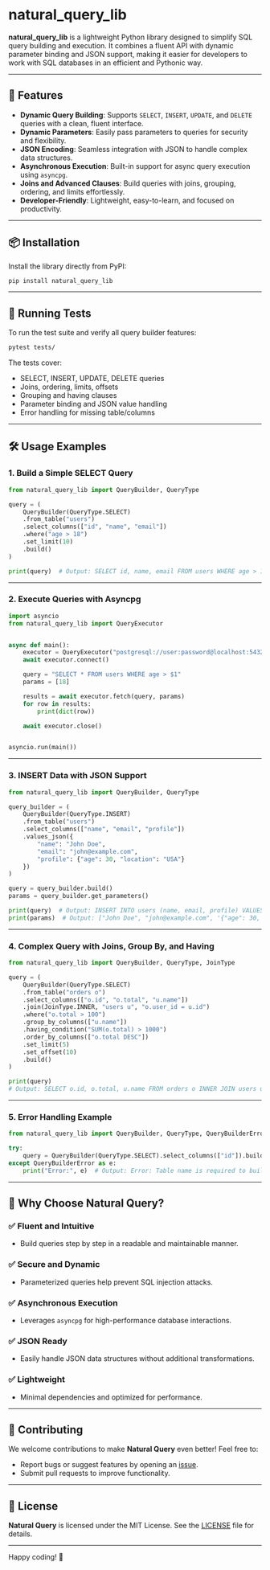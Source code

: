 # natural_query_lib

**natural_query_lib** is a lightweight Python library designed to simplify SQL query building and execution. It combines a fluent API with dynamic parameter binding and JSON support, making it easier for developers to work with SQL databases in an efficient and Pythonic way.

---

## 🚀 Features

- **Dynamic Query Building**: Supports `SELECT`, `INSERT`, `UPDATE`, and `DELETE` queries with a clean, fluent interface.
- **Dynamic Parameters**: Easily pass parameters to queries for security and flexibility.
- **JSON Encoding**: Seamless integration with JSON to handle complex data structures.
- **Asynchronous Execution**: Built-in support for async query execution using `asyncpg`.
- **Joins and Advanced Clauses**: Build queries with joins, grouping, ordering, and limits effortlessly.
- **Developer-Friendly**: Lightweight, easy-to-learn, and focused on productivity.

---

## 📦 Installation

Install the library directly from PyPI:

```bash
pip install natural_query_lib
```

---

## 🧪 Running Tests

To run the test suite and verify all query builder features:

```bash
pytest tests/
```

The tests cover:
- SELECT, INSERT, UPDATE, DELETE queries
- Joins, ordering, limits, offsets
- Grouping and having clauses
- Parameter binding and JSON value handling
- Error handling for missing table/columns

---

## 🛠️ Usage Examples

### **1. Build a Simple SELECT Query**

```python
from natural_query_lib import QueryBuilder, QueryType

query = (
    QueryBuilder(QueryType.SELECT)
    .from_table("users")
    .select_columns(["id", "name", "email"])
    .where("age > 18")
    .set_limit(10)
    .build()
)

print(query)  # Output: SELECT id, name, email FROM users WHERE age > 18 LIMIT 10
```

---

### **2. Execute Queries with Asyncpg**

```python
import asyncio
from natural_query_lib import QueryExecutor


async def main():
    executor = QueryExecutor("postgresql://user:password@localhost:5432/mydb")
    await executor.connect()

    query = "SELECT * FROM users WHERE age > $1"
    params = [18]

    results = await executor.fetch(query, params)
    for row in results:
        print(dict(row))

    await executor.close()


asyncio.run(main())
```

---

### **3. INSERT Data with JSON Support**

```python
from natural_query_lib import QueryBuilder, QueryType

query_builder = (
    QueryBuilder(QueryType.INSERT)
    .from_table("users")
    .select_columns(["name", "email", "profile"])
    .values_json({
        "name": "John Doe",
        "email": "john@example.com",
        "profile": {"age": 30, "location": "USA"}
    })
)

query = query_builder.build()
params = query_builder.get_parameters()

print(query)  # Output: INSERT INTO users (name, email, profile) VALUES (%s, %s, %s)
print(params)  # Output: ["John Doe", "john@example.com", '{"age": 30, "location": "USA"}']
```

---

### **4. Complex Query with Joins, Group By, and Having**

```python
from natural_query_lib import QueryBuilder, QueryType, JoinType

query = (
    QueryBuilder(QueryType.SELECT)
    .from_table("orders o")
    .select_columns(["o.id", "o.total", "u.name"])
    .join(JoinType.INNER, "users u", "o.user_id = u.id")
    .where("o.total > 100")
    .group_by_columns(["u.name"])
    .having_condition("SUM(o.total) > 1000")
    .order_by_columns(["o.total DESC"])
    .set_limit(5)
    .set_offset(10)
    .build()
)

print(query)
# Output: SELECT o.id, o.total, u.name FROM orders o INNER JOIN users u ON o.user_id = u.id WHERE o.total > 100 GROUP BY u.name HAVING SUM(o.total) > 1000 ORDER BY o.total DESC LIMIT 5 OFFSET 10
```

---

### **5. Error Handling Example**

```python
from natural_query_lib import QueryBuilder, QueryType, QueryBuilderError

try:
    query = QueryBuilder(QueryType.SELECT).select_columns(["id"]).build()
except QueryBuilderError as e:
    print("Error:", e)  # Output: Error: Table name is required to build the query.
```

---

## 🌟 Why Choose Natural Query?

### **✅ Fluent and Intuitive**
- Build queries step by step in a readable and maintainable manner.

### **✅ Secure and Dynamic**
- Parameterized queries help prevent SQL injection attacks.

### **✅ Asynchronous Execution**
- Leverages `asyncpg` for high-performance database interactions.

### **✅ JSON Ready**
- Easily handle JSON data structures without additional transformations.

### **✅ Lightweight**
- Minimal dependencies and optimized for performance.

---

## 🤝 Contributing

We welcome contributions to make **Natural Query** even better! Feel free to:
- Report bugs or suggest features by opening an [issue](https://github.com/tuusuario/natural-query/issues).
- Submit pull requests to improve functionality.

---

## 📜 License

**Natural Query** is licensed under the MIT License. See the [LICENSE](LICENSE) file for details.

---

Happy coding! 🎉
